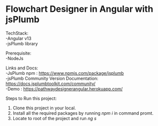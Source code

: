# Flowchart Designer in Angular with jsPlumb

TechStack: <br />
  -Angular v13 <br />
  -jsPlumb library
  
 Prerequisite: <br />
  -NodeJs
  
 Links and Docs: <br />
  -JsPlumb npm : https://www.npmjs.com/package/jsplumb <br />
  -jsPlumb Community Version Documentation: https://docs.jsplumbtoolkit.com/community/ <br />
  -Demo : https://pathwaydesignerangular.herokuapp.com/
  
 Steps to Run this project:
  1.  Clone this project in your local.
  2.  Install all the required packages by running <i>npm i</i> in command promt.
  3.  Locate to root of the project and run <i>ng s</i>

 
  
